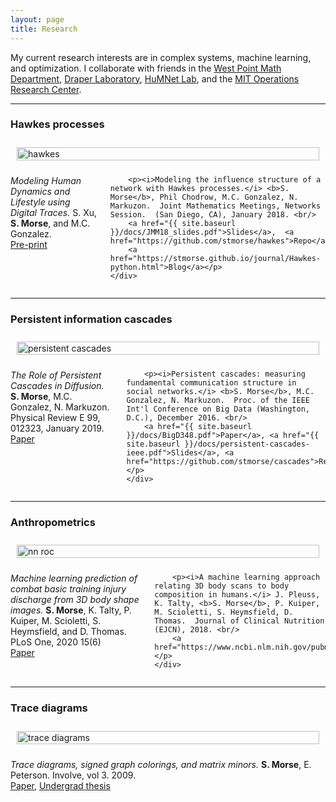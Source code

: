 ```yaml
---
layout: page
title: Research
---
```


My current research interests are in complex systems, machine learning, and optimization.  I collaborate with friends in the [West Point Math Department](https://www.westpoint.edu/academics/academic-departments/mathematical-sciences), [Draper Laboratory](http://www.draper.com), [HuMNet Lab](http://humnetlab.berkeley.edu), and the [MIT Operations Research Center](https://orc.mit.edu).

<hr>

### Hawkes processes

<div class="row">
    <div class="four columns">
        <img style="padding: 10px; float: center;" width="100%" src="{{ site.baseurl }}/images/example_multivar.png" alt="hawkes">
    </div>
    <div class="eight columns">
        <p><i>Modeling Human Dynamics and Lifestyle using Digital Traces.</i> S. Xu, <b>S. Morse</b>, and M.C. Gonzalez.<br/>
        <a href="https://arxiv.org/abs/2005.06542">Pre-print</a>
        </p>

        <p><i>Modeling the influence structure of a network with Hawkes processes.</i> <b>S. Morse</b>, Phil Chodrow, M.C. Gonzalez, N. Markuzon.  Joint Mathematics Meetings, Networks Session.  (San Diego, CA), January 2018. <br/> 
        <a href="{{ site.baseurl }}/docs/JMM18_slides.pdf">Slides</a>,  <a href="https://github.com/stmorse/hawkes">Repo</a>,
        <a href="https://stmorse.github.io/journal/Hawkes-python.html">Blog</a></p>
    </div>
</div>

<hr>

### Persistent information cascades

<div class="row">
    <div class="four columns">
        <img style="padding: 10px; float: center;" width="100%" src="{{ site.baseurl }}/images/persistent.png" alt="persistent cascades">
    </div>
    <div class="eight columns">
        <p><i>The Role of Persistent Cascades in Diffusion.</i>  <b>S. Morse</b>, M.C. Gonzalez, N. Markuzon.  Physical Review E 99, 012323, January 2019. <br/>
        <a href="{{ site.baseurl }}/docs/BigD348.pdf">Paper</a></p> 

        <p><i>Persistent cascades: measuring fundamental communication structure in social networks.</i> <b>S. Morse</b>, M.C. Gonzalez, N. Markuzon.  Proc. of the IEEE Int'l Conference on Big Data (Washington, D.C.), December 2016. <br/>
        <a href="{{ site.baseurl }}/docs/BigD348.pdf">Paper</a>, <a href="{{ site.baseurl }}/docs/persistent-cascades-ieee.pdf">Slides</a>, <a href="https://github.com/stmorse/cascades">Repo</a></p>  
    </div>
</div>


<hr>

### Anthropometrics

<div class="row">
    <div class="four columns">
        <img style="padding: 10px; float: center;" width="100%" src="{{ site.baseurl }}/images/nn_body_comp.png" alt="nn roc">
    </div>
    <div class="eight columns">
        <p><i>Machine learning prediction of combat basic training injury discharge from 3D body shape images.</i> <b>S. Morse</b>, K. Talty, P. Kuiper, M. Scioletti, S. Heymsfield, and D. Thomas. PLoS One, 2020 15(6)<br/>
        <a href="https://www.ncbi.nlm.nih.gov/pmc/articles/PMC7326186/">Paper</a>
        </p> 

        <p><i>A machine learning approach relating 3D body scans to body composition in humans.</i> J. Pleuss, K. Talty, <b>S. Morse</b>, P. Kuiper, M. Scioletti, S. Heymsfield, D. Thomas.  Journal of Clinical Nutrition (EJCN), 2018. <br/>
        <a href="https://www.ncbi.nlm.nih.gov/pubmed/30315314">Paper</a></p>  
    </div>
</div>



<hr>

### Trace diagrams

<div class="row">
    <div class="four columns">
        <img style="padding: 10px; float: center;" width="100%" src="{{ site.baseurl }}/images/diagrams.png" alt="trace diagrams">
    </div>
    <div class="eight columns">
        <p> <i>Trace diagrams, signed graph colorings, and matrix minors.</i> <b>S. Morse</b>, E. Peterson. Involve, vol 3. 2009. <br/>
        <a href="{{ site.baseurl }}/docs/tracediagrams.pdf">Paper</a>, <a href="{{ site.baseurl }}/docs/mainthesis.pdf">Undergrad thesis</a></p>
    </div>
</div>
